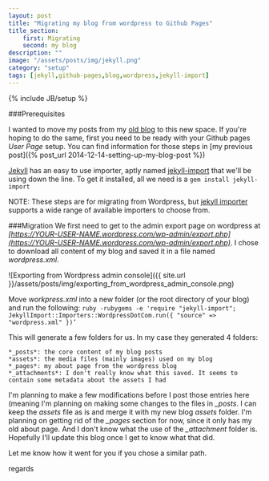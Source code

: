 ```yaml
---
layout: post
title: "Migrating my blog from wordpress to Github Pages"
title_section:
    first: Migrating
    second: my blog
description: ""
image: "/assets/posts/img/jekyll.png"
category: "setup"
tags: [jekyll,github-pages,blog,wordpress,jekyll-import]
---
```

{% include JB/setup %}

###Prerequisites

I wanted to move my posts from my [old blog](http://techneekr.wordpress.com/) to this new space. If you're hoping to
do the same, first you need to be ready with your Github pages *User Page* setup. You can find information for those
steps in [my previous post]({% post_url 2014-12-14-setting-up-my-blog-post %})

[Jekyll](http://jekyllrb.com/) has an easy to use importer, aptly named
[jekyll-import](https://github.com/jekyll/jekyll-import) that we'll be using down the line. To get it installed,
all we need is a `gem install jekyll-import`

NOTE: These steps are for migrating from Wordpress, but [jekyll importer](http://import.jekyllrb.com/) supports a wide
range of available importers to choose from.

###Migration
We first need to get to the admin export page on wordpress at
*[https://YOUR-USER-NAME.wordpress.com/wp-admin/export.php](https://YOUR-USER-NAME.wordpress.com/wp-admin/export.php)*.
I chose to download all content of my blog and saved it in a file named *wordpress.xml*.

![Exporting from Wordpress admin console]({{ site.url }}/assets/posts/img/exporting_from_wordpress_admin_console.png)

Move *workpress.xml* into a new folder (or the root directory of your blog) and run the following:
`ruby -rubygems -e 'require "jekyll-import"; JekyllImport::Importers::WordpressDotCom.run({ "source" => "wordpress.xml" })’`

This will generate a few folders for us. In my case they generated 4 folders:

    *_posts*: the core content of my blog posts
    *assets*: the media files (mainly images) used on my blog
    *_pages*: my about page from the wordpress blog
    *_attachments*: I don't really know what this saved. It seems to contain some metadata about the assets I had

I'm planning to make a few modifications before I post those entries here (meaning I'm planning on making some changes
to the files in *_posts*. I can keep the *assets* file as is and merge it with my new blog *assets* folder. I'm
planning on getting rid of the *_pages* section for now, since it only has my old about page. And I don't know what
the use of the *_attachment* folder is. Hopefully I'll update this blog once I get to know what that did.

Let me know how it went for you if you chose a similar path.

regards
